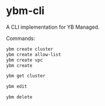 # ybm-cli
A CLI implementation for YB Managed.

Commands:

```sh
ybm create cluster
ybm create allow-list
ybm create vpc
ybm create

ybm get cluster

ybm edit

ybm delete
```
